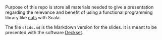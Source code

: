 Purpose of this repo is store all materials needed to give a
presentation regarding the relevance and benefit of using a functional
programming library like [cats](https://typelevel.org/cats/) with Scala.

The file `slids.md` is the Markdown version for the slides. It is meant
to be presented with the software [Deckset](https://www.deckset.com/).